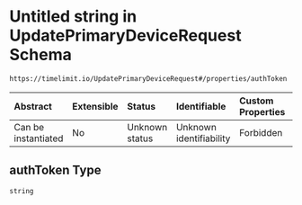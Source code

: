 # Untitled string in UpdatePrimaryDeviceRequest Schema

```txt
https://timelimit.io/UpdatePrimaryDeviceRequest#/properties/authToken
```



| Abstract            | Extensible | Status         | Identifiable            | Custom Properties | Additional Properties | Access Restrictions | Defined In                                                                                                |
| :------------------ | :--------- | :------------- | :---------------------- | :---------------- | :-------------------- | :------------------ | :-------------------------------------------------------------------------------------------------------- |
| Can be instantiated | No         | Unknown status | Unknown identifiability | Forbidden         | Allowed               | none                | [UpdatePrimaryDeviceRequest.schema.json\*](UpdatePrimaryDeviceRequest.schema.json "open original schema") |

## authToken Type

`string`
